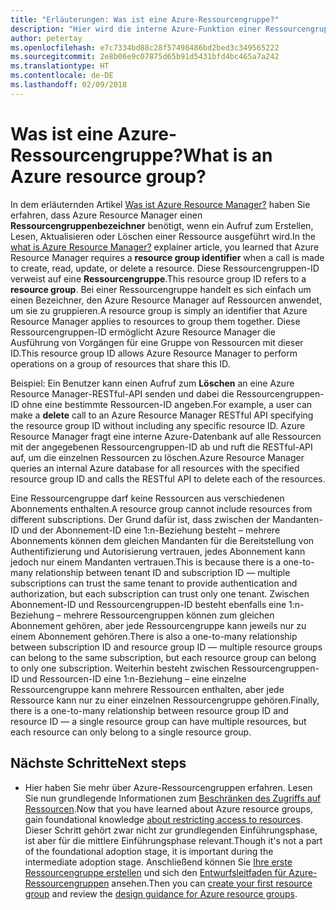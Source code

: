 ```yaml
---
title: "Erläuterungen: Was ist eine Azure-Ressourcengruppe?"
description: "Hier wird die interne Azure-Funktion einer Ressourcengruppe erläutert."
author: petertay
ms.openlocfilehash: e7c7334bd88c28f57498486bd2bed3c349565222
ms.sourcegitcommit: 2e8b06e9c07875d65b91d5431bfd4bc465a7a242
ms.translationtype: HT
ms.contentlocale: de-DE
ms.lasthandoff: 02/09/2018
---
```

# <a name="what-is-an-azure-resource-group"></a><span data-ttu-id="77d60-103">Was ist eine Azure-Ressourcengruppe?</span><span class="sxs-lookup"><span data-stu-id="77d60-103">What is an Azure resource group?</span></span>

<span data-ttu-id="77d60-104">In dem erläuternden Artikel [Was ist Azure Resource Manager?](resource-manager-explainer.md) haben Sie erfahren, dass Azure Resource Manager einen **Ressourcengruppenbezeichner** benötigt, wenn ein Aufruf zum Erstellen, Lesen, Aktualisieren oder Löschen einer Ressource ausgeführt wird.</span><span class="sxs-lookup"><span data-stu-id="77d60-104">In the [what is Azure Resource Manager?](resource-manager-explainer.md) explainer article, you learned that Azure Resource Manager requires a **resource group identifier** when a call is made to create, read, update, or delete a resource.</span></span> <span data-ttu-id="77d60-105">Diese Ressourcengruppen-ID verweist auf eine **Ressourcengruppe**.</span><span class="sxs-lookup"><span data-stu-id="77d60-105">This resource group ID refers to a **resource group**.</span></span> <span data-ttu-id="77d60-106">Bei einer Ressourcengruppe handelt es sich einfach um einen Bezeichner, den Azure Resource Manager auf Ressourcen anwendet, um sie zu gruppieren.</span><span class="sxs-lookup"><span data-stu-id="77d60-106">A resource group is simply an identifier that Azure Resource Manager applies to resources to group them together.</span></span> <span data-ttu-id="77d60-107">Diese Ressourcengruppen-ID ermöglicht Azure Resource Manager die Ausführung von Vorgängen für eine Gruppe von Ressourcen mit dieser ID.</span><span class="sxs-lookup"><span data-stu-id="77d60-107">This resource group ID allows Azure Resource Manager to perform operations on a group of resources that share this ID.</span></span>

<span data-ttu-id="77d60-108">Beispiel: Ein Benutzer kann einen Aufruf zum **Löschen** an eine Azure Resource Manager-RESTful-API senden und dabei die Ressourcengruppen-ID ohne eine bestimmte Ressourcen-ID angeben.</span><span class="sxs-lookup"><span data-stu-id="77d60-108">For example, a user can make a **delete** call to an Azure Resource Manager RESTful API specifying the resource group ID without including any specific resource ID.</span></span> <span data-ttu-id="77d60-109">Azure Resource Manager fragt eine interne Azure-Datenbank auf alle Ressourcen mit der angegebenen Ressourcengruppen-ID ab und ruft die RESTful-API auf, um die einzelnen Ressourcen zu löschen.</span><span class="sxs-lookup"><span data-stu-id="77d60-109">Azure Resource Manager queries an internal Azure database for all resources with the specified resource group ID and calls the RESTful API to delete each of the resources.</span></span>

<span data-ttu-id="77d60-110">Eine Ressourcengruppe darf keine Ressourcen aus verschiedenen Abonnements enthalten.</span><span class="sxs-lookup"><span data-stu-id="77d60-110">A resource group cannot include resources from different subscriptions.</span></span> <span data-ttu-id="77d60-111">Der Grund dafür ist, dass zwischen der Mandanten-ID und der Abonnement-ID eine 1:n-Beziehung besteht – mehrere Abonnements können dem gleichen Mandanten für die Bereitstellung von Authentifizierung und Autorisierung vertrauen, jedes Abonnement kann jedoch nur einem Mandanten vertrauen.</span><span class="sxs-lookup"><span data-stu-id="77d60-111">This is because there is a one-to-many relationship between tenant ID and subscription ID &mdash; multiple subscriptions can trust the same tenant to provide authentication and authorization, but each subscription can trust only one tenant.</span></span> <span data-ttu-id="77d60-112">Zwischen Abonnement-ID und Ressourcengruppen-ID besteht ebenfalls eine 1:n-Beziehung – mehrere Ressourcengruppen können zum gleichen Abonnement gehören, aber jede Ressourcengruppe kann jeweils nur zu einem Abonnement gehören.</span><span class="sxs-lookup"><span data-stu-id="77d60-112">There is also a one-to-many relationship between subscription ID and resource group ID &mdash; multiple resource groups can belong to the same subscription, but each resource group can belong to only one subscription.</span></span> <span data-ttu-id="77d60-113">Weiterhin besteht zwischen Ressourcengruppen-ID und Ressourcen-ID eine 1:n-Beziehung – eine einzelne Ressourcengruppe kann mehrere Ressourcen enthalten, aber jede Ressource kann nur zu einer einzelnen Ressourcengruppe gehören.</span><span class="sxs-lookup"><span data-stu-id="77d60-113">Finally, there is a one-to-many relationship between resource group ID and resource ID &mdash; a single resource group can have multiple resources, but each resource can only belong to a single resource group.</span></span>

## <a name="next-steps"></a><span data-ttu-id="77d60-114">Nächste Schritte</span><span class="sxs-lookup"><span data-stu-id="77d60-114">Next steps</span></span>

* <span data-ttu-id="77d60-115">Hier haben Sie mehr über Azure-Ressourcengruppen erfahren. Lesen Sie nun grundlegende Informationen zum [Beschränken des Zugriffs auf Ressourcen](/azure/active-directory/active-directory-understanding-resource-access?toc=/azure/architecture/cloud-adoption-guide/toc.json).</span><span class="sxs-lookup"><span data-stu-id="77d60-115">Now that you have learned about Azure resource groups, gain foundational knowledge [about restricting access to resources](/azure/active-directory/active-directory-understanding-resource-access?toc=/azure/architecture/cloud-adoption-guide/toc.json).</span></span> <span data-ttu-id="77d60-116">Dieser Schritt gehört zwar nicht zur grundlegenden Einführungsphase, ist aber für die mittlere Einführungsphase relevant.</span><span class="sxs-lookup"><span data-stu-id="77d60-116">Though it's not a part of the foundational adoption stage, it is important during the intermediate adoption stage.</span></span> <span data-ttu-id="77d60-117">Anschließend können Sie [Ihre erste Ressourcengruppe erstellen](/azure/azure-resource-manager/resource-group-portal?toc=/azure/architecture/cloud-adoption-guide/toc.json) und sich den [Entwurfsleitfaden für Azure-Ressourcengruppen](resource-group.md) ansehen.</span><span class="sxs-lookup"><span data-stu-id="77d60-117">Then you can [create your first resource group](/azure/azure-resource-manager/resource-group-portal?toc=/azure/architecture/cloud-adoption-guide/toc.json) and review the [design guidance for Azure resource groups](resource-group.md).</span></span>
